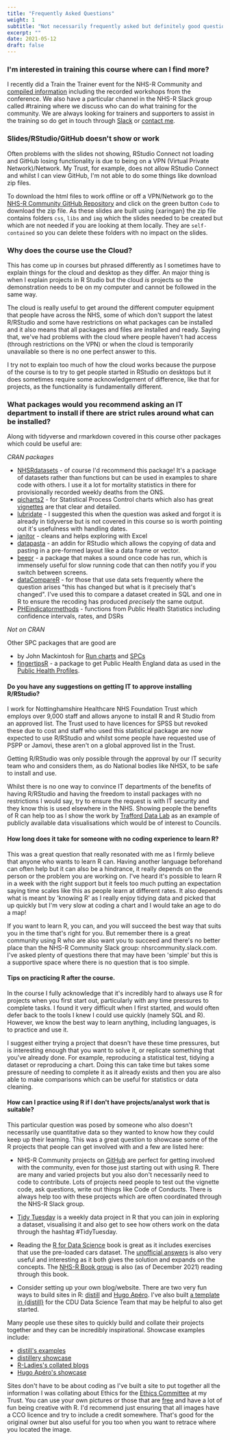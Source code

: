 ```yaml
---
title: "Frequently Asked Questions"
weight: 1
subtitle: "Not necessarily frequently asked but definitely good questions"
excerpt: ""
date: 2021-05-12
draft: false
---
```


### I'm interested in training this course where can I find more?

I recently did a Train the Trainer event for the NHS-R Community and [compiled information](https://philosopher-analyst.netlify.app/talk/nhsr-train-the-trainer/) including the recorded workshops from the conference. We also have a particular channel in the NHS-R Slack group called #training where we discuss who can do what training for the community. We are always looking for trainers and supporters to assist in the training so do get in touch through [Slack](nhsrcommunity.slack.com) or [contact me](https://philosopher-analyst.netlify.app/contact/).

### Slides/RStudio/GitHub doesn't show or work

Often problems with the slides not showing, RStudio Connect not loading and GitHub losing functionality is due to being on a VPN (Virtual Private Network)/Network. My Trust, for example, does not allow RStudio Connect and whilst I can view GitHub, I'm not able to do some things like download zip files. 

To download the html files to work offline or off a VPN/Network go to the [NHS-R Community GitHub Repository](https://github.com/nhs-r-community/intro_r/tree/gh-pages) and click on the green button `Code` to download the zip file. As these slides are built using {xaringan} the zip file contains folders `css`, `libs` and `img` which the slides needed to be created but which are not needed if you are looking at them locally. They are `self-contained` so you can delete these folders with no impact on the slides.

### Why does the course use the Cloud?

This has come up in courses but phrased differently as I sometimes have to explain things for the cloud and desktop as they differ. An major thing is when I explain projects in R Studio but the cloud _is_ projects so the demonstration needs to be on my computer and cannot be followed in the same way. 

The cloud is really useful to get around the different computer equipment that people have across the NHS, some of which don't support the latest R/RStudio and some have restrictions on what packages can be installed and it also means that all packages and files are installed and ready. Saying that, we've had problems with the cloud where people haven't had access (through restrictions on the VPN) or when the cloud is temporarily unavailable so there is no one perfect answer to this.

I try not to explain too much of how the cloud works because the purpose of the course is to try to get people started in RStudio on desktops but it does sometimes require some acknowledgement of difference, like that for projects, as the functionality is fundamentally different. 

### What packages would you recommend asking an IT department to install if there are strict rules around what can be installed?

Along with tidyverse and rmarkdown covered in this course other packages which could be useful are:

*CRAN packages*

* [NHSRdatasets](https://cran.r-project.org/web/packages/NHSRdatasets/NHSRdatasets.pdf) - of course I'd recommend this package! It's a package of datasets rather than functions but can be used in examples to share code with others. I use it a lot for mortality statistics in there for provisionally recorded weekly deaths from the ONS.
* [qicharts2](https://cran.r-project.org/web/packages/qicharts2/index.html) - for Statistical Process Control charts which also has great [vignettes](https://cran.r-project.org/web/packages/qicharts2/vignettes/qicharts2.html) are that clear and detailed. 
* [lubridate](https://lubridate.tidyverse.org/) - I suggested this when the question was asked and forgot it is already in tidyverse but is not covered in this course so is worth pointing out it's usefulness with handling dates.
* [janitor](https://cran.r-project.org/web/packages/janitor/vignettes/janitor.html) - cleans and helps exploring with Excel
* [datapasta](https://github.com/MilesMcBain/datapasta) - an addin for RStudio which allows the copying of data and pasting in a pre-formed layout like a data frame or vector.
* [beepr](https://www.r-project.org/nosvn/pandoc/beepr.html) - a package that makes a sound once code has run, which is immensely useful for slow running code that can then notify you if you switch between screens.
* [dataCompareR](https://cran.r-project.org/web/packages/dataCompareR/vignettes/dataCompareR.html) - for those that use data sets frequently where the question arises "this has changed but what is it precisely that's changed". I've used this to compare a dataset created in SQL and one in R to ensure the recoding has produced _precisely_ the same output.
* [PHEindicatormethods](https://cran.r-project.org/web/packages/PHEindicatormethods/PHEindicatormethods.pdf) - functions from Public Health Statistics including confidence intervals, rates, and DSRs

*Not on CRAN*

Other SPC packages that are good are 
* by John Mackintosh for [Run charts](https://github.com/johnmackintosh/runcharter) and [SPCs](https://github.com/johnmackintosh/spccharter)
* [fingertipsR](https://github.com/ropensci/fingertipsR) - a package to get Public Health England data as used in the [Public Health Profiles](https://fingertips.phe.org.uk/).

#### Do you have any suggestions on getting IT to approve installing R/RStudio?

I work for Nottinghamshire Healthcare NHS Foundation Trust which employs over 9,000 staff and allows anyone to install R and R Studio from an approved list. The Trust used to have licences for SPSS but revoked these due to cost and staff who used this statistical package are now expected to use R/RStudio and whilst some people have requested use of PSPP or Jamovi, these aren't on a global approved list in the Trust. 

Getting R/RStudio was only possible through the approval by our IT security team who and considers them, as do National bodies like NHSX, to be safe to install and use.

Whilst there is no one way to convince IT departments of the benefits of having R/RStudio and having the freedom to install packages with no restrictions I would say, try to ensure the request is with IT security and they know this is used elsewhere in the NHS. Showing people the benefits of R can help too as I show the work by [Trafford Data Lab](https://www.trafforddatalab.io/) as an example of publicly available data visualisations which would be of interest to Councils.


#### How long does it take for someone with no coding experience to learn R?

This was a great question that really resonated with me as I firmly believe that anyone who wants to learn R can. Having another language beforehand can often help but it can also be a hindrance, it really depends on the person or the problem you are working on. I've heard it's possible to learn R in a week with the right support but it feels too much putting an expectation saying time scales like this as people learn at different rates. It also depends what is meant by 'knowing R' as I really enjoy tidying data and picked that up quickly but I'm very slow at coding a chart and I would take an age to do a map! 

If you want to learn R, you can, and you will succeed the best way that suits you in the time that's right for you. But remember there is a great community using R who are also want you to succeed and there's no better place than the NHS-R Community Slack group: nhsrcommunity.slack.com. I've asked plenty of questions there that may have been 'simple' but this is a supportive space 
where there is no question that is too simple.

#### Tips on practicing R after the course.

In the course I fully acknowledge that it's incredibly hard to always use R for projects when you first start out, particularly with any time pressures to complete tasks. I found it very difficult when I first started, and would often defer back to the tools I knew I could use quickly (namely SQL and R). However, we know the best way to learn anything, including languages, is to practice and use it. 

I suggest either trying a project that doesn't have these time pressures, but is interesting enough that you want to solve it, or replicate something that you've already done. For example, reproducing a statistical test, tidying a dataset or reproducing a chart. Doing this can take time but takes some pressure of needing to complete it as it already exists and then you are also able to make comparisons which can be useful for statistics or data cleaning. 

#### How can I practice using R if I don't have projects/analyst work that is suitable?

This particular question was posed by someone who also doesn't necessarily use quantitative data so they wanted to know how they could keep up their learning. This was a great question to showcase some of the R projects that people can get involved with and a few are listed here:

* NHS-R Community projects on [GitHub](https://github.com/nhs-r-community) are perfect for getting involved with the community, even for those just starting out with using R. There are many and varied projects but you also don't necessarily need to code to contribute. Lots of projects need people to test out the vignette code, ask questions, write out things like Code of Conducts. There is always help too with these projects which are often coordinated through the NHS-R Slack group.

* [Tidy Tuesday](https://github.com/rfordatascience/tidytuesday) is a weekly data project in R that you can join in exploring a dataset, visualising it and also get to see how others work on the data through the hashtag #TidyTuesday.  

* Reading the [R for Data Science](https://r4ds.had.co.nz/index.html) book is great as it includes exercises that use the pre-loaded cars dataset. The [unofficial answers](https://jrnold.github.io/r4ds-exercise-solutions/) is also very useful and interesting as it both gives the solution and expands on the concepts. The [NHS-R Book group](https://github.com/nhs-r-community/book_group) is also (as of December 2021) reading through this book.

* Consider setting up your own blog/website. There are two very fun ways to build sites in R: [distill](https://rstudio.github.io/distill/) and [Hugo Apéro](https://hugo-apero-docs.netlify.app/learn/). I've also built [a template in {distill}](https://github.com/CDU-data-science-team/distill-blog-template) for the CDU Data Science Team that may be helpful to also get started.

Many people use these sites to quickly build and collate their projects together and they can be incredibly inspirational. Showcase examples include:

- [distill's examples](https://pkgs.rstudio.com/distill/articles/examples.html)
- [distillery showcase](https://distillery.rbind.io/showcase.html)
- [R-Ladies's collated blogs](https://github.com/rladies/awesome-rladies-blogs)
- [Hugo Apéro's showcase](https://hugo-apero-docs.netlify.app/project/)

Sites don't have to be about coding as I've built a site to put together all the information I was collating about Ethics for the [Ethics Committee](https://ethics-committee-resources.netlify.app/collection/) at my Trust. You can use your own pictures or those that are [free](https://github.com/jennybc/free-photos) and have a lot of fun being creative with R. I'd recommend just ensuring that all images have a CCO licence and try to include a credit somewhere. That's good for the original owner but also useful for you too when you want to retrace where you located the image.

